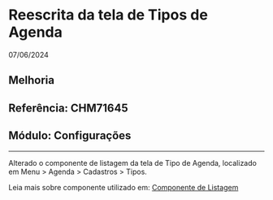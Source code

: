 # Reescrita da tela de Tipos de Agenda
07/06/2024
## Melhoria
## Referência: CHM71645
## Módulo: Configurações
***

Alterado o componente de listagem da tela de Tipo de Agenda, localizado em Menu > Agenda > Cadastros > Tipos.

Leia mais sobre componente utilizado em: [Componente de Listagem](?i=pt-BR&p=listagem)